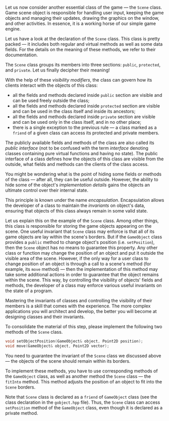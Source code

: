 Let us now consider another essential class of the game — the `Scene` class.
Game scene object is responsible for handling user input,
keeping the game objects and managing their updates,
drawing the graphics on the window, and other activities.
In essence, it is a working horse of our simple game engine.

Let us have a look at the declaration of the `Scene` class.
This class is pretty packed — it includes both regular and virtual methods
as well as some data fields.
For the details on the meaning of these methods, we refer to their documentation.

The `Scene` class groups its members into three sections: `public`, `protected`, and `private`.
Let us finally decipher their meaning!

With the help of these _visibility modifiers_,
the class can govern how its clients interact with the objects of this class:

* all the fields and methods declared inside `public` section
  are visible and can be used freely outside the class;
* all the fields and methods declared inside `protected` section
  are visible and can be used in the class itself and inside its ancestors;
* all the fields and methods declared inside `private` section
  are visible and can be used only in the class itself, and in no other place;
* there is a single exception to the previous rule —
  a class marked as a `friend` of a given class can access its protected and private members.

The publicly available fields and methods of the class are also called its _public interface_
(not to be confused with the term _interface_ denoting classes containing pure virtual functions and having no state).
The public interface of a class defines how the objects of this class are visible from the outside,
what fields and methods can the clients of the class access.

[//]: # (TODO: add a note about visibility-inheritance modifier)

You might be wondering what is the point of hiding some fields or methods of the class —
after all, they can be useful outside.
However, the ability to hide some of the object's _implementation details_
gains the objects an ultimate control over their internal state.

This principle is known under the name _encapsulation_.
Encapsulation allows the developer of a class to maintain the _invariants_ on object's data,
ensuring that objects of this class always remain in some valid state.

Let us explain this on the example of the `Scene` class.
Among other things, this class is responsible for storing the game objects appearing on the scene.
One useful invariant that `Scene` class may enforce is that all of its game objects are lay within the scene's borders.
But if the `GameObject` class provides a `public` method to change object's position (i.e. `setPosition`),
then the `Scene` object has no means to guarantee this property.
Any other class or function may change the position of an object and put it outside the visible area of the scene.
However, if the only way for a user class to change position of an object is through a call
to a scene's method (for example, its `move` method) — then the implementation of this method may
take some additional actions in order to guarantee that the object remains within the scene.
This way, by controlling the visibility of objects' fields and methods,
the developer of a class may enforce various useful invariants on the state of a program.

Mastering the invariants of classes and controlling the visibility of their members is
a skill that comes with the experience. The more complex applications you will architect and develop,
the better you will become at designing classes and their invariants.

To consolidate the material of this step, please
implement the following two methods of the `Scene` class.

```c++
void setObjectPosition(GameObject& object, Point2D position);
void move(GameObject& object, Point2D vector);
```

You need to guarantee the invariant of the `Scene` class we discussed above —
the objects of the scene should remain within its borders.

To implement these methods, you have to use
corresponding methods of the `GameObject` class,
as well as another method the `Scene` class — the `fitInto` method.
This method adjusts the position of an object to fit into the `Scene` borders.

<div class="hint">

Note that `Scene` class is declared as a `friend` of `GameObject` class
(see the class declaration in the `gobject.hpp` file).
Thus, the `Scene` class can access `setPosition` method of the `GameObject` class,
even though it is declared as a private method.

</div>
